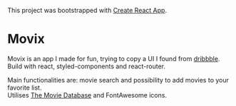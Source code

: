 This project was bootstrapped with [Create React App](https://github.com/facebookincubator/create-react-app).

# Movix

Movix is an app I made for fun, trying to copy a UI I found from [dribbble](https://dribbble.com/shots/5092314-Movie-website-single-page). Build with react, styled-components and react-router.

Main functionalities are: movie search and possibility to add movies to your favorite list.  
Utilises [The Movie Database](https://developers.themoviedb.org/) and FontAwesome icons.
